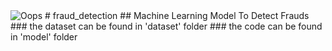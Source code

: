 <img alt="Oops" src="~/Pictures/photos/download.jpeg">
# fraud_detection
## Machine Learning Model To Detect Frauds
### the dataset can be found in 'dataset' folder
### the code can be found in 'model' folder
